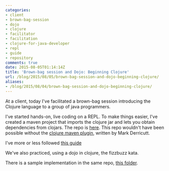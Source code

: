```yaml
---
categories:
- client
- brown-bag-session
- dojo
- clojure
- facilitator
- facilitation
- clojure-for-java-developer
- repl
- guide
- repository
comments: true
date: 2015-08-05T01:14:14Z
title: 'Brown-bag session and Dojo: Beginning Clojure'
url: /blog/2015/08/05/brown-bag-session-and-dojo-beginning-clojure/
aliases:
- /blog/2015/08/04/brown-bag-session-and-dojo-beginning-clojure/
---
```


At a client, today I've facilitated a brown-bag session introducing the Clojure language to a group of java programmers.

I've started hands-on, live coding on a REPL. To make things easier, I've created a maven project that imports the clojure jar and lets you obtain dependencies from clojars. The repo is [here][repo-project-clojure-for-java-devs]. This repo wouldn't have been possible without the [clojure maven plugin][clojure-maven-plugin], written by Mark Derricutt.

I've more or less followed [this guide][guide]

We've also practiced, using a dojo in clojure, the fizzbuzz kata.

There is a sample implementation in the same repo, [this folder][folder-fizzbuzz-implementation].

[repo-project-clojure-for-java-devs]: https://github.com/alvarogarcia7/clojure-for-java-devs
[clojure-maven-plugin]: https://github.com/talios/clojure-maven-plugin
[guide]: https://github.com/alvarogarcia7/clojure-for-java-devs/blob/master/guide.md
[folder-fizzbuzz-implementation]: https://github.com/alvarogarcia7/clojure-for-java-devs/tree/sample-implementation/src
